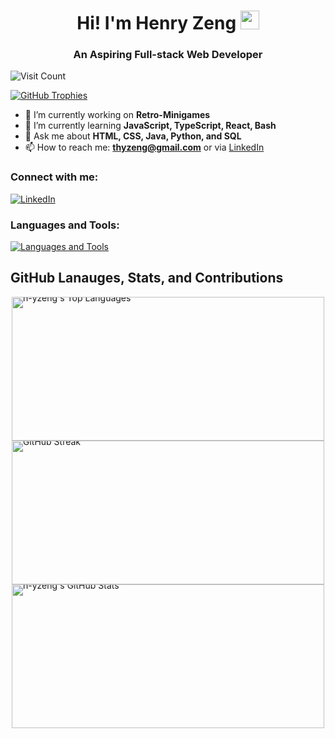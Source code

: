 <h1 align="center">Hi! I'm Henry Zeng <img src="https://raw.githubusercontent.com/MartinHeinz/MartinHeinz/master/wave.gif" width="30px"></h1>
<h3 align="center">An Aspiring Full-stack Web Developer</h3>

<p align="left">
  <img src="https://visitcount.itsvg.in/api?id=h-yzeng&icon=0&color=1" alt="Visit Count" />
</p>

<p align="left">
  <a href="https://github.com/ryo-ma/github-profile-trophy">
    <img src="https://github-profile-trophy.vercel.app/?username=h-yzeng&theme=onestar&margin-w=4&no-frame=true" alt="GitHub Trophies" />
  </a>
</p>

- 🔭 I’m currently working on **Retro-Minigames**
- 🌱 I’m currently learning **JavaScript, TypeScript, React, Bash**
- 💬 Ask me about **HTML, CSS, Java, Python, and SQL**
- 📫 How to reach me: **thyzeng@gmail.com** or via [LinkedIn](https://www.linkedin.com/in/hao-yuan-zeng/)

<h3 align="left">Connect with me:</h3>
<p align="left">
  <a href="https://www.linkedin.com/in/hao-yuan-zeng/">
    <img src="https://skillicons.dev/icons?i=linkedin" alt="LinkedIn" />
  </a>
</p>

<h3 align="left">Languages and Tools:</h3>
<p align="left">
  <a href="https://github.com/h-yzeng">
    <img src="https://skillicons.dev/icons?i=css,html,js,java,python,mysql,mongodb,vscode,github" alt="Languages and Tools" />
  </a>
</p>

## GitHub Lanauges, Stats, and Contributions

<div style="display: flex; flex-direction: column; justify-content: center; align-items: center; gap: 0; padding: 0; margin: 0;">

  <div style="margin: 0; padding: 0; line-height: 0;">
    <img width="500" height="230" src="https://github-readme-stats.vercel.app/api/top-langs?username=h-yzeng&show_icons=true&locale=en&layout=compact&hide_border=true&theme=github_dark_dimmed" alt="h-yzeng's Top Languages" style="margin: 0; padding: 0;" />
  </div>
  
  <div style="margin: 0; padding: 0; line-height: 0;">
    <a href="https://git.io/streak-stats">
      <img width="500" height="230" src="https://github-readme-streak-stats.herokuapp.com?user=h-yzeng&theme=github_dark_dimmed&hide_border=true" alt="GitHub Streak" style="margin: 0; padding: 0;" />
    </a>
  </div>
  
  <div style="margin: 0; padding: 0; line-height: 0;">
    <img width="500" height="230" src="https://github-readme-stats.vercel.app/api?username=h-yzeng&show_icons=true&locale=en&hide_border=true&theme=github_dark_dimmed" alt="h-yzeng's GitHub Stats" style="margin: 0; padding: 0;" />
  </div>

</div>
